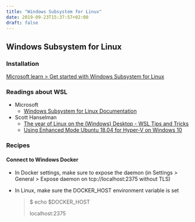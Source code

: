 ```yaml
---
title: "Windows Subsystem for Linux"
date: 2019-09-23T15:37:57+02:00
draft: false
---
```


## Windows Subsystem for Linux

### Installation

[Microsoft learn > Get started with Windows Subsystem for Linux](https://docs.microsoft.com/en-us/learn/modules/get-started-with-windows-subsystem-for-linux/)

### Readings about WSL

- Microsoft
  - [Windows Subsystem for Linux Documentation](https://docs.microsoft.com/en-us/windows/wsl/about)
- Scott Hanselman
  - [The year of Linux on the (Windows) Desktop - WSL Tips and Tricks](https://www.hanselman.com/blog/TheYearOfLinuxOnTheWindowsDesktopWSLTipsAndTricks.aspx)
  - [Using Enhanced Mode Ubuntu 18.04 for Hyper-V on Windows 10](https://www.hanselman.com/blog/UsingEnhancedModeUbuntu1804ForHyperVOnWindows10.aspx)

### Recipes

#### Connect to Windows Docker

- In Docker settings, make sure to expose the daemon (in Settings > General > Expose daemon on tcp://localhost:2375 without TLS)

- In Linux, make sure the DOCKER_HOST environment variable is set

  > $ echo $DOCKER_HOST
  >
  > localhost:2375
